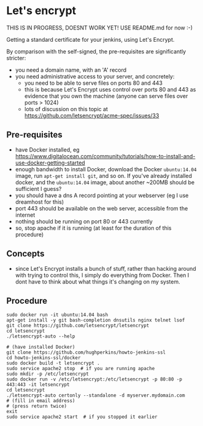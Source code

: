 # Let's encrypt

THIS IS IN PROGRESS, DOESNT WORK YET!  USE README.md for now :-)

Getting a standard certificate for your jenkins, using Let's Encrypt.

By comparison with the self-signed, the pre-requisites are significantly stricter:
- you need a domain name, with an 'A' record
- you need administrative access to your server, and concretely:
  - you need to be able to serve files on ports 80 and 443
  - this is because Let's Encrypt uses control over ports 80 and 443 as evidence that you own the machine (anyone can
serve files over ports > 1024)
  - lots of discussion on this topic at https://github.com/letsencrypt/acme-spec/issues/33

## Pre-requisites

- have Docker installed, eg https://www.digitalocean.com/community/tutorials/how-to-install-and-use-docker-getting-started
- enough bandwidth to install Docker, download the Docker `ubuntu:14.04` image, run `apt-get install git`, and so on.  If you've already
installed docker, and the `ubuntu:14.04` image, about another ~200MB should be sufficient I guess?
- you should have a dns A record pointing at your webserver (eg I use dreamhost for this)
- port 443 should be available on the web server, accessible from the internet
- nothing should be running on port 80 or 443 currently
- so, stop apache if it is running (at least for the duration of this procedure)

## Concepts

- since Let's Encrypt installs a bunch of stuff, rather than hacking around with trying to control this, I simply do
everything from Docker.  Then I dont have to think about what things it's changing on my system.

## Procedure

```
sudo docker run -it ubuntu:14.04 bash
apt-get install -y git bash-completion dnsutils nginx telnet lsof
git clone https://github.com/letsencrypt/letsencrypt
cd letsencrypt
./letsencrypt-auto --help
```

```
# (have installed Docker)
git clone https://github.com/hughperkins/howto-jenkins-ssl
cd howto-jenkins-ssl/docker
sudo docker build -t letsencrypt .
sudo service apache2 stop  # if you are running apache
sudo mkdir -p /etc/letsencrypt
sudo docker run -v /etc/letsencrypt:/etc/letsencrypt -p 80:80 -p 443:443 -it letsencrypt
cd letsencrypt
./letsencrypt-auto certonly --standalone -d myserver.mydomain.com
# (fill in email address)
# (press return twice)
exit
sudo service apache2 start  # if you stopped it earlier
```

